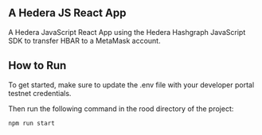 ## A Hedera JS React App
A Hedera JavaScript React App using the Hedera Hashgraph JavaScript SDK to transfer HBAR to a MetaMask account.

## How to Run
To get started, make sure to update the .env file with your developer portal testnet credentials.

Then run the following command in the rood directory of the project:

```npm run start```
